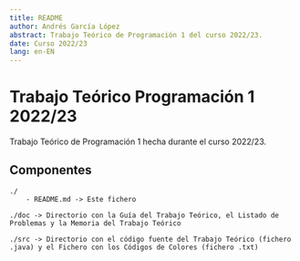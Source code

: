 ```yaml
---
title: README
author: Andrés García López
abstract: Trabajo Teórico de Programación 1 del curso 2022/23.
date: Curso 2022/23
lang: en-EN
---
```


# Trabajo Teórico Programación 1 2022/23
Trabajo Teórico de Programación 1 hecha durante el curso 2022/23.

Componentes
-----------
    ./  
        - README.md -> Este fichero

    ./doc -> Directorio con la Guía del Trabajo Teórico, el Listado de Problemas y la Memoria del Trabajo Teórico
    
    ./src -> Directorio con el código fuente del Trabajo Teórico (fichero .java) y el Fichero con los Códigos de Colores (fichero .txt)
